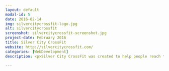 ```yaml
---
layout: default
modal-id: 5
date: 2016-02-14
img: silvercitycrossfit-logo.jpg
alt: silvercitycrossfit
screenshot: silvercitycrossfit-screenshot.jpg
project-date: February 2016
title: Silver City CrossFit
website: http://silvercitycrossfit.com/
categories: [WebDevelopment]
description: <p>Silver City CrossFit was created to help people reach their health and fitness goals. Since the beginning of 2016, they have made a tremendous impact within their community. I developed <a href="http://silvercitycrossfit.com" target="_blank"/>SilverCityCrossFit.com</a> to be used as a central hub for new and returning users. Users can sign up for CrossFit memberships, view the weekly CrossFit schedule, opt-in to the newsletter, and more. The website was created with WordPress with integrated software from <a href="https://mindbodyonline.com" target="_blank"/>mindbodyonline.com</a>.</p>

---
```

